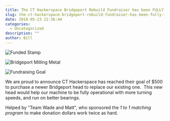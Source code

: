 ```yaml
---
title: The CT Hackerspace Bridgeport Rebuild Fundraiser has been FULLY FUNDED!
slug: the-ct-hackerspace-bridgeport-rebuild-fundraiser-has-been-fully-funded
date: 2018-05-23 22:36:44
categories:
  - Uncategorized
description: ""
author: Bill
---
```


![Funded Stamp](/uploads/2018/05/funded-stamp-150x150.jpg)

![Bridgeport Milling Metal](/uploads/2018/05/bridgeport-milling-metal-150x150.jpg)

![Fundraising Goal](/uploads/2018/05/Fundraising_goal-2-500x500-e1526828580191-150x150.gif)

We are proud to announce CT Hackerspace has reached their goal of $500 to purchase a newer Bridgeport head to replace our existing one.  This new head would help our machine to be fully operational with more turning speeds, and run on better bearings.

Helped by "Team Wade and Matt", who sponsored the _1 to 1 matching program_ to make donation dollars work twice as hard.

